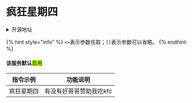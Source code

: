 # 疯狂星期四

<details>

<summary>开源地址</summary>

[https://github.com/Nicr0n/fucking\_crazy\_thursday](https://github.com/Nicr0n/fucking\_crazy\_thursday)

</details>

{% hint style="info" %}
`<>`表示参数任取；`[]`表示参数可以省略。
{% endhint %}

#### 该服务默认<mark style="color:green;">启用</mark>

| 指令示例  | 功能说明          |
| ----- | ------------- |
| 疯狂星期四 | 有没有好哥哥赞助我吃kfc |
